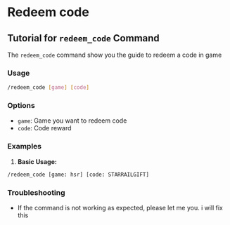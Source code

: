 # Redeem code

## Tutorial for `redeem_code` Command

The `redeem_code` command show you the guide to redeem a code in game

### Usage

```bash
/redeem_code [game] [code]
```

### Options

- `game`: Game you want to redeem code
- `code`: Code reward

### Examples

1. **Basic Usage:**

  ```bash
  /redeem_code [game: hsr] [code: STARRAILGIFT]
  ```

### Troubleshooting

- If the command is not working as expected, please let me you. i will fix this
